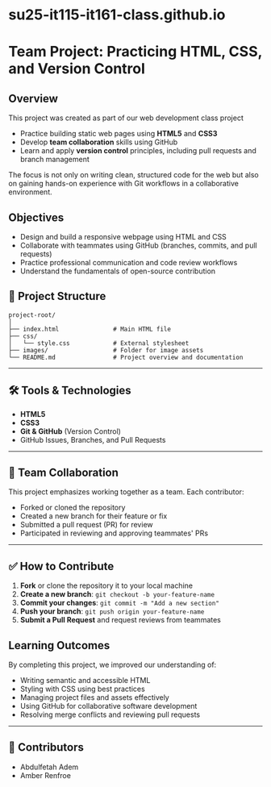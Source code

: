 # su25-it115-it161-class.github.io

# Team Project: Practicing HTML, CSS, and Version Control

## Overview

This project was created as part of our web development class project

- Practice building static web pages using **HTML5** and **CSS3**
- Develop **team collaboration** skills using GitHub
- Learn and apply **version control** principles, including pull requests and branch management

The focus is not only on writing clean, structured code for the web but also on gaining hands-on experience with Git workflows in a collaborative environment.

## Objectives

- Design and build a responsive webpage using HTML and CSS
- Collaborate with teammates using GitHub (branches, commits, and pull requests)
- Practice professional communication and code review workflows
- Understand the fundamentals of open-source contribution

## 📁 Project Structure

```
project-root/
│
├── index.html               # Main HTML file
├── css/
│   └── style.css            # External stylesheet
├── images/                  # Folder for image assets
└── README.md                # Project overview and documentation
```

---

## 🛠️ Tools & Technologies

- **HTML5**
- **CSS3**
- **Git & GitHub** (Version Control)
- GitHub Issues, Branches, and Pull Requests

---

## 🤝 Team Collaboration

This project emphasizes working together as a team. Each contributor:

- Forked or cloned the repository
- Created a new branch for their feature or fix
- Submitted a pull request (PR) for review
- Participated in reviewing and approving teammates' PRs

---

## ✅ How to Contribute

1. **Fork** or clone the repository it to your local machine
2. **Create a new branch**:
   `git checkout -b your-feature-name`
3. **Commit your changes**:
   `git commit -m "Add a new section"`
4. **Push your branch**:
   `git push origin your-feature-name`
5. **Submit a Pull Request** and request reviews from teammates

## Learning Outcomes

By completing this project, we improved our understanding of:

- Writing semantic and accessible HTML
- Styling with CSS using best practices
- Managing project files and assets effectively
- Using GitHub for collaborative software development
- Resolving merge conflicts and reviewing pull requests

---

## 👥 Contributors

- Abdulfetah Adem
- Amber Renfroe
